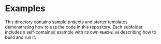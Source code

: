 # Examples

This directory contains sample projects and starter templates demonstrating how to use the code in this repository. Each subfolder includes a self-contained example with its own `README.md` describing how to build and run it.
